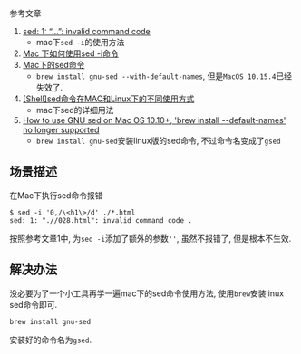 参考文章

1. [sed: 1: “…”: invalid command code](https://www.logcg.com/archives/3142.html)
    - mac下`sed -i`的使用方法
2. [Mac 下如何使用sed -i命令](https://www.cnblogs.com/chunzhulovefeiyue/p/6561497.html)
3. [Mac下的sed命令](https://blog.csdn.net/sun_wangdong/article/details/71078083)
    - `brew install gnu-sed --with-default-names`, 但是`MacOS 10.15.4`已经失效了.
4. [[Shell]sed命令在MAC和Linux下的不同使用方式](https://www.cnblogs.com/dzblog/p/6278546.html)
    - mac下sed的详细用法
5. [How to use GNU sed on Mac OS 10.10+, 'brew install --default-names' no longer supported]()
    - `brew install gnu-sed`安装linux版的sed命令, 不过命令名变成了`gsed`

## 场景描述

在Mac下执行sed命令报错

```console
$ sed -i '0,/\<h1\>/d' ./*.html
sed: 1: ".//028.html": invalid command code .
```

按照参考文章1中, 为`sed -i`添加了额外的参数`''`, 虽然不报错了, 但是根本不生效.

## 解决办法

没必要为了一个小工具再学一遍mac下的sed命令使用方法, 使用`brew`安装linux sed命令即可.

```
brew install gnu-sed
```

安装好的命令名为`gsed`.
